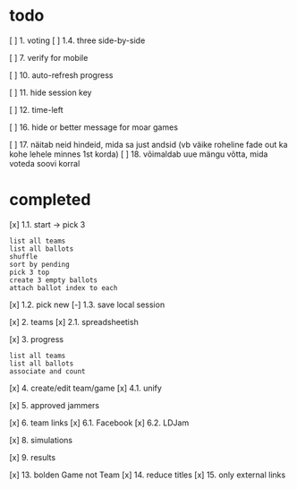 # todo
[ ] 1. voting
[ ] 1.4. three side-by-side

[ ] 7. verify for mobile

[ ] 10. auto-refresh progress

[ ] 11. hide session key

[ ] 12. time-left

[ ] 16. hide or better message for moar games

[ ] 17. näitab neid hindeid, mida sa just andsid (vb väike roheline fade out ka kohe lehele minnes 1st korda)
[ ] 18. võimaldab uue mängu võtta, mida voteda soovi korral

# completed

[x] 1.1. start -> pick 3

    list all teams
    list all ballots
    shuffle
    sort by pending
    pick 3 top
    create 3 empty ballots
    attach ballot index to each

[x] 1.2. pick new
[-] 1.3. save local session 

[x] 2. teams
[x] 2.1. spreadsheetish

[x] 3. progress

    list all teams
    list all ballots
    associate and count

[x] 4. create/edit team/game
[x] 4.1. unify

[x] 5. approved jammers

[x] 6. team links
[x] 6.1. Facebook
[x] 6.2. LDJam

[x] 8. simulations

[x] 9. results

[x] 13. bolden Game not Team
[x] 14. reduce titles
[x] 15. only external links
